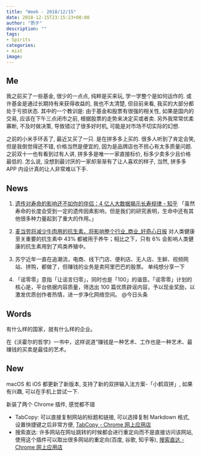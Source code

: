 ```yaml
---
title: "Week - 2018/12/15"
date: 2018-12-15T23:15:23+08:00
author: "质子"
description: ""
tags:
- Spirits
categories:
- mist
image:
---
```


## Me
我之前买了一些基金, 很少的一点点, 纯粹是买来玩, 学一学整个是如何运作的. 或许基金是通过长期持有来获得收益的, 我也不太清楚, 但目前来看, 我买的大部分都处于亏损状态.
其中的一个教训是: 由于基金和股票有很强的相关性, 如果是国内的交易, 应该在下午三点闭市之前, 根据股票的走势来决定买或者卖.
另外我常常优柔寡断, 不及时做决策, 导致错过了很多好时机, 可能是对市场不切实际的幻想.

之前的小米手环丢了, 最近又买了一只. 是在拼多多上买的. 很多人听到了肯定会笑, 但是我倒觉得还不错, 价格当然是便宜的, 因为是品牌店也不担心有太多质量问题. 之前双十一也有看到过有人讲, 拼多多是唯一一家直接标价, 标多少卖多少且价格最低的. 怎么说, 没想到最讨厌的一家却渐渐有了让人喜欢的样子, 当然, 拼多多 APP 内设计真的让人非常难以下手.

## News
1.  [遗传对寿命的影响还不如你的伴侣：4 亿人大数据揭示长寿规律 - 知乎](https://zhuanlan.zhihu.com/p/50992742)
「虽然寿命的长度会受到一定的遗传因素影响，但是我们的研究表明，生命中还有其他很多种力量起到了重大的作用。」

2.  [麦当劳将减少牛肉用的抗生素，将影响整个行业_商业_好奇心日报](https://www.qdaily.com/articles/59252.html)
    对人类健康至关重要的抗生素中 43% 都被用于养牛；相比之下，只有 6% 会影响人类健康的抗生素用到了鸡类养殖中。

3.  苏宁近年一直在追潮流，电商、线下门店、便利店、无人店、生鲜、视频网站、拼购，都做了，但赚钱的业务是卖阿里巴巴的股票。
    单纯想分享一下

4.  「谣零零」意指「让谣言归零」，同时也是「100」的谐音。「谣零零」计划的核心是，平台依据内容质量，筛选出 100 篇优质辟谣内容，予以现金奖励，以激发优质创作者热情，进一步净化网络空间。
    @今日头条

## Words
有什么样的国家，就有什么样的企业。

在《沃霍尔的哲学》一书中，这样说道“赚钱是一种艺术、工作也是一种艺术、最赚钱的买卖是最佳的艺术。

## New
macOS 和 iOS 都更新了新版本, 支持了新的双拼输入法方案-「小鹤双拼」, 如果有兴趣, 可以在手机上尝试一下.

新装了两个 Chrome 插件, 感觉都不错
- TabCopy: 可以直接复制网站的标题和链接, 可以选择复制 Markdown 格式, 设置快捷键之后非常方便, [TabCopy - Chrome 网上应用店](https://chrome.google.com/webstore/detail/tabcopy/micdllihgoppmejpecmkilggmaagfdmb)
- 搜索直达: 许多网站在网址跳转的时候都会进行重定向而不是直接访问该网站, 使用这个插件可以取出很多网站的重定向(百度, 谷歌, 知乎等), [搜索直达 - Chrome 网上应用店](https://chrome.google.com/webstore/detail/faster-search-for-googley/mkpejojlockjoldbdbbgbibeogmemjfk)
